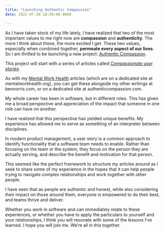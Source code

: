 ```yaml
---
title: "Launching Authentic Compassion"
date: 2022-07-28 18:59:06-0600

---
```


As I have taken stock of my life lately, I have realized that two of the most important values to me right now are **compassion** and **authenticity**. The more I think about these, the more excited I get. These two values, especially when combined together, **permeate every aspect of our lives**. So I am thrilled to be launching a new project: [Authentic Compassion](https://bennorris.com/authentic-compassion).

This project will start with a series of articles called *[Compassionate user stories](https://bennorris.com/tags/cus)*.

As with my [Mental Work Health](https://bennorris.com/mental-work-health) articles (which are on a dedicated site at mentalworkhealth.org), you can get these alongside my other writings at bennorris.com, or on a dedicated site at authenticcompassion.com.

My whole career has been in software, but in different roles. This has given me a broad perspective and appreciation of the impact that someone in one role can have on another.

I have realized that this perspective has yielded unique benefits. My experience has allowed me to serve as something of an interpreter between disciplines.

In modern product management, a user story is a common approach to identify functionality that a software team needs to enable. Rather than focusing on the team or the system, they focus on the person they are actually serving, and describe the benefit and motivation for that person.

This seemed like the perfect framework to structure my articles around as I seek to share some of my experience in the hopes that it can help people trying to navigate complex relationships and work together with other people.

I have seen that as people are authentic and honest, while also considering their impact on those around them, everyone is empowered to do their best, and teams thrive and deliver.

Whether you work in software and can immediately relate to these experiences, or whether you have to apply the particulars to yourself and your relationships, I think you will resonate with some of the lessons I’ve learned. I hope you will join me. We’re all in this together.

